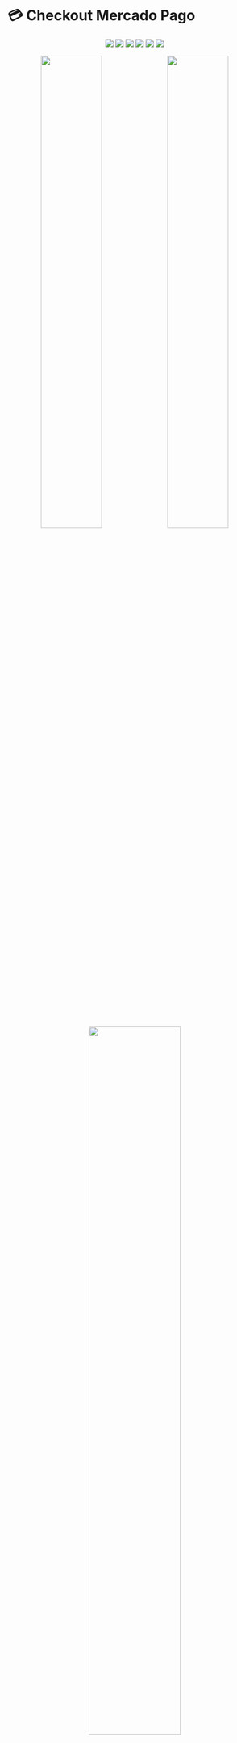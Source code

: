# 💳 Checkout Mercado Pago

<p align="center">
  <img src="https://img.shields.io/badge/Python-3776AB?style=for-the-badge&logo=python&logoColor=white" />
  <img src="https://img.shields.io/badge/FastAPI-009688?style=for-the-badge&logo=fastapi&logoColor=white" />
  <img src="https://img.shields.io/badge/SQLAlchemy-D71F00?style=for-the-badge&logo=sqlalchemy&logoColor=white" />
  <img src="https://img.shields.io/badge/Jinja2-EE6C4D?style=for-the-badge&logo=jinja&logoColor=white" />
  <img src="https://img.shields.io/badge/PostgreSQL-316192?style=for-the-badge&logo=postgresql&logoColor=white" />
  <img src="https://img.shields.io/badge/Mercado%20Pago-00B1EA?style=for-the-badge&logo=paypal&logoColor=white" />
</p>

<p align="center">
  <img src="https://raw.githubusercontent.com/Kauanrodrigues01/Kauanrodrigues01/refs/heads/main/images/projetos/checkout-mercado-pago/checkout-cartao.png" width="49%">
  <img src="https://raw.githubusercontent.com/Kauanrodrigues01/Kauanrodrigues01/refs/heads/main/images/projetos/checkout-mercado-pago/tela-mp-pix.png" width="49%">
</p>

<p align="center">
  <img src="https://raw.githubusercontent.com/Kauanrodrigues01/Kauanrodrigues01/refs/heads/main/images/projetos/checkout-mercado-pago/docs.png" width="60%">
</p>

## 📋 Sobre o Projeto

O **Checkout Mercado Pago** é um projeto de estudo focado na integração com a API de pagamentos do Mercado Pago. Desenvolvido com **FastAPI** e **Python**, este sistema demonstra como implementar um gateway de pagamento completo, suportando múltiplos métodos de pagamento incluindo PIX, Cartão de Crédito e Boleto Bancário.

### ✨ Principais Características

- 🎯 **Múltiplos Métodos de Pagamento**: PIX, Cartão de Crédito e Boleto
- 🔒 **Integração Segura**: Utiliza tokens e chaves de acesso do Mercado Pago
- 📱 **Interface Responsiva**: Checkout moderno com Jinja2, HTML, CSS, Javascript 
- 🔄 **Webhooks**: Sistema de notificações automáticas para atualizações de status
- 📊 **Persistência de Dados**: Armazenamento de transações com SQLAlchemy
- 🏗️ **Arquitetura Modular**: Separação clara de responsabilidades

## 🛠️ Tecnologias Utilizadas

- **Backend**: Python 3.11+, FastAPI
- **Banco de Dados**: SQLAlchemy, Alembic (Migrations)
- **Frontend**: HTML5, CSS, JavaScript, Jinja2
- **Gateway**: Mercado Pago API

## 🚀 Funcionalidades

### 💰 Métodos de Pagamento

#### PIX
- ✅ Geração de QR Code automática
- ✅ Expiração configurável (30 minutos)
- ✅ Notificação em tempo real

#### 💳 Cartão de Crédito
- ✅ Tokenização segura do cartão
- ✅ Parcelamento configurável
- ✅ Validação de dados do cartão
- ✅ Aprovação/Rejeição instantânea

#### 📄 Boleto Bancário
- ✅ Geração automática do boleto
- ✅ Dados completos do pagador
- ✅ Prazo de vencimento configurável

### 🔧 Recursos Técnicos

- **API RESTful** com documentação automática (Swagger)
- **Sistema de Webhooks** para notificações do Mercado Pago
- **Validação robusta** de dados com Pydantic
- **Tratamento de erros** personalizado
- **Logs detalhados** para debugging
- **Ambiente de desenvolvimento** completo

## 🎣 Webhooks: Recebendo Notificações em Tempo Real

Uma das funcionalidades cruciais deste projeto é a capacidade de receber notificações via **webhooks do Mercado Pago**. Isso permite que nossa aplicação seja informada sobre atualizações nos pagamentos de forma **assíncrona** e **imediata**.

### Como funciona?

#### 1. Configuração
Uma URL da nossa aplicação é registrada na plataforma do **Mercado Pago** como um **endpoint de webhook**.

#### 2. Notificação
Quando um evento ocorre (ex: um cliente paga um boleto ou um pagamento de cartão é aprovado), o **Mercado Pago envia uma notificação** (um `POST` request) para essa URL.

#### 3. Processamento
A aplicação:
- recebe a notificação,
- verifica sua autenticidade,
- utiliza os dados para **atualizar o status do pagamento** correspondente no banco de dados.

✅ Esse mecanismo garante que o **status dos pagamentos** em nosso sistema esteja **sempre sincronizado** com o Mercado Pago, **sem a necessidade de consultar a API repetidamente**.

## � Estrutura do Projeto

```
├── app/
│   ├── __init__.py
│   ├── main.py              # Aplicação principal FastAPI
│   ├── settings.py          # Configurações e variáveis de ambiente
│   ├── database.py          # Configuração do banco de dados
│   ├── dependencies.py      # Dependências injetáveis
│   └── migrations/          # Migrações do Alembic
├── payments/
│   ├── __init__.py
│   ├── models.py           # Modelos SQLAlchemy
│   ├── schemas.py          # Schemas Pydantic
│   └── router.py           # Rotas de pagamento
├── services/
│   ├── __init__.py
│   └── mercadopago.py      # Serviço de integração MP
├── templates/
│   └── checkout.html       # Interface de checkout
├── requirements.txt        # Dependências do projeto
├── pyproject.toml         # Configurações do projeto
└── alembic.ini           # Configuração do Alembic
```

## ⚙️ Configuração do Ambiente

### 1. Clone o repositório
```bash
git clone https://github.com/Kauanrodrigues01/integracao-pagamento-mercado-pago.git
cd integracao-pagamento-mercado-pago
```

### 2. Crie um ambiente virtual
```bash
python -m venv venv
# Windows
venv\Scripts\activate
# Linux/Mac
source venv/bin/activate
```

### 3. Instale as dependências
```bash
pip install -r requirements.txt
```

### 4. Configure as variáveis de ambiente
Crie um arquivo `.env` na raiz do projeto:

```env
# Credenciais do Mercado Pago (Sandbox)
MP_PUBLIC_KEY=your_public_key_here
MP_ACCESS_TOKEN=your_access_token_here

# URLs de configuração
MP_BASE_API_URL=https://api.mercadopago.com
NOTIFICATION_URL=https://your-domain.com/payments/notification

# Configurações gerais
DEFAULT_TIMEZONE=America/Sao_Paulo
DATABASE_URL=sqlite:///./database.db
```

### 5. Execute as migrações
```bash
alembic upgrade head
```

### 6. Inicie o servidor
```bash
uvicorn app.main:app --reload
```

## � Obtendo Credenciais do Mercado Pago

1. Acesse o [Portal de Desenvolvedores do Mercado Pago](https://www.mercadopago.com.br/developers)
2. Crie uma conta ou faça login
3. Acesse "Suas aplicações" > "Criar aplicação"
4. Obtenha suas credenciais de **teste**:
   - **Public Key**: Para operações no frontend
   - **Access Token**: Para operações no backend

> ⚠️ **Importante**: Este projeto está configurado para o ambiente de **teste** (sandbox) do Mercado Pago.

## 📡 Endpoints da API

### Pagamentos

| Método | Endpoint | Descrição |
|--------|----------|-----------|
| `POST` | `/payments/checkout/pix` | Criar pagamento PIX |
| `POST` | `/payments/checkout/boleto` | Criar pagamento Boleto |
| `POST` | `/payments/checkout/card` | Criar pagamento Cartão |
| `POST` | `/payments/notification` | Webhook para notificações |
| `GET` | `/payments/list` | Listar todos os pagamentos |
| `DELETE` | `/payments/delete/{id}` | Deletar pagamento |

### Interface

| Método | Endpoint | Descrição |
|--------|----------|-----------|
| `GET` | `/` | Página de checkout |
| `GET` | `/docs` | Documentação da API (Swagger) |

## 🧪 Testando o Sistema

### 1. Acesse a interface de checkout
```
http://localhost:8000
```

### 2. Dados de teste para Cartão de Crédito

**Cartão Aprovado**:
- Número: `5031433215406351`
- Vencimento: `11/2030`
- CVV: `143`
- Nome: `Test User`

**Cartão Rejeitado**:
- Número: `5031433215406351`
- Vencimento: `11/2030`
- CVV: `143`
- Nome: `Other User`

### 3. Dados de teste para PIX e Boleto
- **CPF**: `12345678909`
- **Email**: `test@test.com`

## 📊 Fluxo de Pagamento

```mermaid
sequenceDiagram
    participant U as Usuário
    participant F as Frontend
    participant B as Backend
    participant MP as Mercado Pago
    participant DB as Database

    U->>F: Seleciona método e preenche dados
    F->>B: POST /payments/checkout/{method}
    B->>MP: Cria pagamento
    MP->>B: Retorna resposta
    B->>DB: Salva transação
    B->>F: Retorna resultado
    F->>U: Exibe status/redirect
    
    Note over MP,B: Webhook para atualizações
    MP->>B: POST /payments/notification
    B->>DB: Atualiza status
```

## 🎨 Interface do Usuário

A interface de checkout foi desenvolvida com foco na experiência do usuário:

- **Design Responsivo**: Funciona em desktop e mobile
- **Validação em Tempo Real**: Feedback imediato para o usuário
- **Estados Visuais**: Loading, sucesso e erro
- **Múltiplos Métodos**: Alternância fluida entre PIX, Cartão e Boleto

## 🐛 Tratamento de Erros

O sistema inclui tratamento robusto de erros:

- **Validação de Dados**: Pydantic schemas
- **Erros da API**: Mapeamento de códigos de erro do MP
- **Timeouts**: Configuração de timeout para requisições
- **Logs**: Sistema de logging para debugging

## 📈 Status de Pagamento

| Status | Descrição |
|--------|-----------|
| `pending` | Pagamento pendente |
| `approved` | Pagamento aprovado |
| `rejected` | Pagamento rejeitado |
| `cancelled` | Pagamento cancelado |

## 🔮 Próximos Passos

- [ ] Implementar testes unitários
- [ ] Adicionar autenticação de usuários
- [ ] Dashboard administrativo
- [ ] Relatórios de transações
- [ ] Integração com outros gateways
- [ ] Dockerização do projeto

## 🤝 Contribuindo

1. Faça um fork do projeto
2. Crie uma branch para sua feature (`git checkout -b feature/nova-feature`)
3. Commit suas mudanças (`git commit -am 'Adiciona nova feature'`)
4. Push para a branch (`git push origin feature/nova-feature`)
5. Abra um Pull Request

## 📝 Licença

Este projeto está sob a licença MIT. Veja o arquivo [LICENSE](LICENSE) para mais detalhes.

## 👨‍💻 Autor

**Kauan Rodrigues Lima**

- GitHub: [@Kauanrodrigues01](https://github.com/Kauanrodrigues01)
- LinkedIn: [Seu LinkedIn](https://www.linkedin.com/in/kauan-rodrigues-lima/)

---

⭐ **Deixe uma estrela se este projeto te ajudou!**

## 📚 Recursos Úteis

- [Documentação do Mercado Pago](https://www.mercadopago.com.br/developers/pt/docs)
- [FastAPI Documentation](https://fastapi.tiangolo.com/)
- [SQLAlchemy Documentation](https://docs.sqlalchemy.org/)
- [Pydantic Documentation](https://docs.pydantic.dev/)

